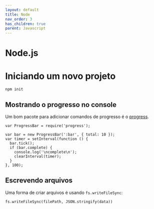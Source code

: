 ```yaml
---
layout: default
title: Node
nav_order: 3
has_children: true
parent: Javascript
---
```


# Node.js

# Iniciando um novo projeto

```
npm init
```

## Mostrando o progresso no console

Um bom pacote para adicionar comandos de progresso é o [progress](https://www.npmjs.com/package/progress).

```
var ProgressBar = require('progress');
 
var bar = new ProgressBar(':bar', { total: 10 });
var timer = setInterval(function () {
  bar.tick();
  if (bar.complete) {
    console.log('\ncomplete\n');
    clearInterval(timer);
  }
}, 100);
```

## Escrevendo arquivos

Uma forma de criar arquivos é usando `fs.writeFileSync`:

```
fs.writeFileSync(filePath, JSON.stringify(data))
```